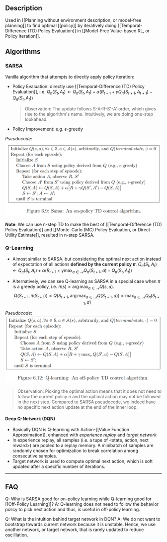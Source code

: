 ## Description
Used in [[Planning without environment description, or model-free planning]] to find optimal [[policy]] by iteratively doing [[Temporal-Difference (TD) Policy Evaluation]] in [[Model-Free Value-based RL, or Policy Iteration]].

## Algorithms
 
### SARSA

Vanilla algorithm that attempts to directly apply policy iteration:
- Policy Evaluation: directly use [[Temporal-Difference (TD) Policy Evaluation]], i.e.
	$Q_\pi(S_t, A_t) \leftarrow Q_\pi(S_t, A_t) + \alpha(R_{t+1} + \gamma Q_\pi(S_{t+1}, A_{t+1}) - Q_\pi(S_t, A_t))$
	
	> Observation: The update follows S-A-R-S'-A' order, which gives rise to the algorithm's name. Intuitively, we are doing one-step lookahead.

- Policy Improvement: e.g. $\epsilon$-greedy

*Pseudocode*:
![400](../resources/SARSA.png)

**Note**: We can use n-step TD to make the best of [[Temporal-Difference (TD) Policy Evaluation]] and [[Monte-Carlo (MC) Policy Evaluation, or Direct Utility Estimate]], resulted in n-step SARSA.

### Q-Learning

- Almost similar to SARSA, but considering the optimal next action instead of expectation of all actions **defined by the current policy $\pi$**.
	$Q_\pi(S_t, A_t) \leftarrow Q_\pi(S_t, A_t) + \alpha(R_{t+1} + \gamma \max_{a \in \mathcal{A}} Q_\pi(S_{t+1}, a) - Q_\pi(S_t, A_t))$

- Alternatively, we can see Q-learning as SARSA in a special case when $\pi$ is a greedy policy, i.e. $\pi(s) = \arg \max_{a \in \mathcal{A}} Q(s, a).$
	$$Q(S_{t+1}, \pi(S_{t+1})) 
	= Q(S_{t+1}, \arg \max_{a \in \mathcal{A}} Q(S_{t+1}, a)) 
	= \max_{a \in \mathcal{A}} Q_\pi(S_{t+1}, a)$$

*Pseudocode*:
![400](../resources/Qlearning.png)

> Observation: Picking the optimal action means that it does not need to follow the current policy $\pi$ and the optimal action may not be followed in the next step. Compared to SARSA pseudocode, we indeed have no specific next action update at the end of the inner loop.

#### Deep Q-Network (DQN)

- Basically DQN is Q-learning with Action-[[Value Function Approximation]], enhanced with *experience replay* and *target network*
- In experience replay, all samples (i.e. a tupe of <state, action, next reward>) are pooled to a replay memory. A minibatch of samples are randomly chosen for optimization to break correlation among consecutive samples.
- Target network is used to compute optimal next action, which is soft updated after a specific number of iterations.

---
## FAQ

Q: Why is SARSA good for on-policy learning while Q-learning good for [[Off-Policy Learning]]?
A: Q-learning does not need to follow the behavior policy to pick next action and thus, is useful in off-policy learning.

Q: What is the intuition behind target network in DQN?
A: We do not want to bootstrap towards current network because it is unstable. Hence, we use another network, or target network, that is rarely updated to reduce oscilliation.